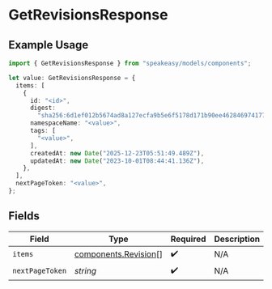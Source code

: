 # GetRevisionsResponse

## Example Usage

```typescript
import { GetRevisionsResponse } from "speakeasy/models/components";

let value: GetRevisionsResponse = {
  items: [
    {
      id: "<id>",
      digest:
        "sha256:6d1ef012b5674ad8a127ecfa9b5e6f5178d171b90ee462846974177fd9bdd39f",
      namespaceName: "<value>",
      tags: [
        "<value>",
      ],
      createdAt: new Date("2025-12-23T05:51:49.489Z"),
      updatedAt: new Date("2023-10-01T08:44:41.136Z"),
    },
  ],
  nextPageToken: "<value>",
};
```

## Fields

| Field                                                        | Type                                                         | Required                                                     | Description                                                  |
| ------------------------------------------------------------ | ------------------------------------------------------------ | ------------------------------------------------------------ | ------------------------------------------------------------ |
| `items`                                                      | [components.Revision](../../models/components/revision.md)[] | :heavy_check_mark:                                           | N/A                                                          |
| `nextPageToken`                                              | *string*                                                     | :heavy_check_mark:                                           | N/A                                                          |